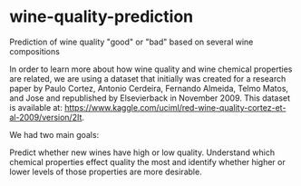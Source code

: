 # wine-quality-prediction
Prediction of wine quality "good" or "bad" based on several wine compositions

In order to learn more about how wine quality and wine chemical properties are related, we are using a dataset that initially was created for a research paper by Paulo Cortez, Antonio Cerdeira, Fernando Almeida, Telmo Matos, and Jose and republished by Elsevierback in November 2009. This dataset is available at: https://www.kaggle.com/uciml/red-wine-quality-cortez-et-al-2009/version/2It.

We had two main goals:

Predict whether new wines have high or low quality.
Understand which chemical properties effect quality the most and identify whether higher or lower levels of those properties are more desirable.
